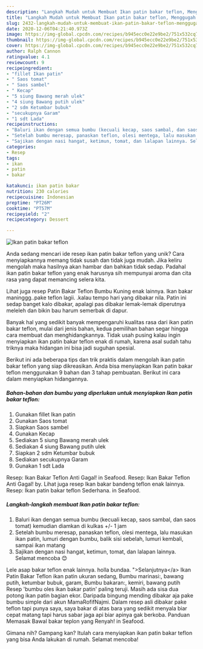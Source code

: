 ```yaml
---
description: "Langkah Mudah untuk Membuat Ikan patin bakar teflon, Menggugah Selera"
title: "Langkah Mudah untuk Membuat Ikan patin bakar teflon, Menggugah Selera"
slug: 2432-langkah-mudah-untuk-membuat-ikan-patin-bakar-teflon-menggugah-selera
date: 2020-12-06T04:21:40.973Z
image: https://img-global.cpcdn.com/recipes/b945ecc0e22e9be2/751x532cq70/ikan-patin-bakar-teflon-foto-resep-utama.jpg
thumbnail: https://img-global.cpcdn.com/recipes/b945ecc0e22e9be2/751x532cq70/ikan-patin-bakar-teflon-foto-resep-utama.jpg
cover: https://img-global.cpcdn.com/recipes/b945ecc0e22e9be2/751x532cq70/ikan-patin-bakar-teflon-foto-resep-utama.jpg
author: Ralph Cannon
ratingvalue: 4.1
reviewcount: 9
recipeingredient:
- "fillet Ikan patin"
- " Saos tomat"
- " Saos sambel"
- " Kecap"
- "5 siung Bawang merah ulek"
- "4 siung Bawang putih ulek"
- "2 sdm Ketumbar bubuk"
- "secukupnya Garam"
- "1 sdt Lada"
recipeinstructions:
- "Baluri ikan dengan semua bumbu (kecuali kecap, saos sambal, dan saos tomat) kemudian diamkan di kulkas +/- 1 jam"
- "Setelah bumbu meresap, panaskan teflon, olesi mentega, lalu masukan ikan patin, lumuri dengan bumbu, balik sisi sebelah, lumuri kembali, sampai ikan matang"
- "Sajikan dengan nasi hangat, ketimun, tomat, dan lalapan lainnya. Selamat mencoba 😊"
categories:
- Resep
tags:
- ikan
- patin
- bakar

katakunci: ikan patin bakar 
nutrition: 230 calories
recipecuisine: Indonesian
preptime: "PT26M"
cooktime: "PT57M"
recipeyield: "2"
recipecategory: Dessert

---
```



![Ikan patin bakar teflon](https://img-global.cpcdn.com/recipes/b945ecc0e22e9be2/751x532cq70/ikan-patin-bakar-teflon-foto-resep-utama.jpg)

Anda sedang mencari ide resep ikan patin bakar teflon yang unik? Cara menyiapkannya memang tidak susah dan tidak juga mudah. Jika keliru mengolah maka hasilnya akan hambar dan bahkan tidak sedap. Padahal ikan patin bakar teflon yang enak harusnya sih mempunyai aroma dan cita rasa yang dapat memancing selera kita.

Lihat juga resep Patin Bakar Teflon Bumbu Kuning enak lainnya. Ikan bakar maninggg..pake teflon lagii. .kalau tempo hari yang dibakar nila. Patin ini sedap banget kalo dibakar, apalagi pas dibakar lemak-lemak diperutnya meleleh dan bikin bau harum semerbak di dapur.

Banyak hal yang sedikit banyak mempengaruhi kualitas rasa dari ikan patin bakar teflon, mulai dari jenis bahan, kedua pemilihan bahan segar hingga cara membuat dan menghidangkannya. Tidak usah pusing kalau ingin menyiapkan ikan patin bakar teflon enak di rumah, karena asal sudah tahu triknya maka hidangan ini bisa jadi suguhan spesial.


Berikut ini ada beberapa tips dan trik praktis dalam mengolah ikan patin bakar teflon yang siap dikreasikan. Anda bisa menyiapkan Ikan patin bakar teflon menggunakan 9 bahan dan 3 tahap pembuatan. Berikut ini cara dalam menyiapkan hidangannya.

<!--inarticleads1-->

##### Bahan-bahan dan bumbu yang diperlukan untuk menyiapkan Ikan patin bakar teflon:

1. Gunakan fillet Ikan patin
1. Gunakan  Saos tomat
1. Siapkan  Saos sambel
1. Gunakan  Kecap
1. Sediakan 5 siung Bawang merah ulek
1. Sediakan 4 siung Bawang putih ulek
1. Siapkan 2 sdm Ketumbar bubuk
1. Sediakan secukupnya Garam
1. Gunakan 1 sdt Lada


Resep: Ikan Bakar Teflon Anti Gagal! in Seafood. Resep: Ikan Bakar Teflon Anti Gagal! by. Lihat juga resep Ikan bakar bandeng teflon enak lainnya. Resep: Ikan patin bakar teflon Sederhana. in Seafood. 

<!--inarticleads2-->

##### Langkah-langkah membuat Ikan patin bakar teflon:

1. Baluri ikan dengan semua bumbu (kecuali kecap, saos sambal, dan saos tomat) kemudian diamkan di kulkas +/- 1 jam
1. Setelah bumbu meresap, panaskan teflon, olesi mentega, lalu masukan ikan patin, lumuri dengan bumbu, balik sisi sebelah, lumuri kembali, sampai ikan matang
1. Sajikan dengan nasi hangat, ketimun, tomat, dan lalapan lainnya. Selamat mencoba 😊


Lele asap bakar teflon enak lainnya. holla bundaa. &#34;&gt;Selanjutnya&lt;/a&gt; Ikan Patin Bakar Teflon ikan patin ukuran sedang, Bumbu marinasi:, bawang putih, ketumbar bubuk, garam, Bumbu bakaran:, kemiri, bawang putih Resep &#39;bumbu oles ikan bakar patin&#39; paling teruji. Masih ada sisa dua potong ikan patin bagian ekor. Daripada bingung mending dibakar aja pake bumbu simple dari akun MamaRofifNajmi. Dalam resep asli dibakar pake teflon tapi punya saya, saya bakar di atas bara yang sedikit menyala biar cepat matang tapi harus sabar jaga api biar apinya gak berkoba. Panduan Memasak Bawal bakar teplon yang Renyah! in Seafood. 

Gimana nih? Gampang kan? Itulah cara menyiapkan ikan patin bakar teflon yang bisa Anda lakukan di rumah. Selamat mencoba!
